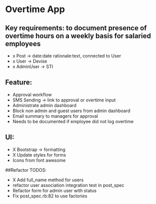 # Overtime App

## Key requirements: to document presence of overtime hours on a weekly basis for salaried employees

- x Post -> date:date rationale:text, connected to User
- x User -> Devise
- x AdminUser -> STI

## Feature:
- Approval workflow
- SMS Sending -> link to approval or overtime input
- Administrate admin dashboard
- Block non admin and guest users from admin dashboard
- Email summary to managers for approval
- Needs to be documented if employee did not log overtime

## UI:
- X Bootstrap -> formatting
- X Update styles for forms
- Icons from font awesome


##Refactor TODOS:
- X Add full_name method for users
- refactor user association integration test in post_spec
- Refactor form for admin user with status
- Fix post_spec.rb:82 to use factories